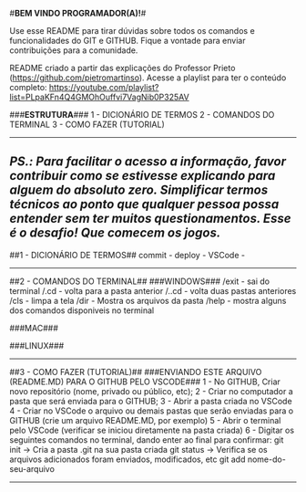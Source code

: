 #<strong>BEM VINDO PROGRAMADOR(A)!</strong>#

Use esse README para tirar dúvidas sobre todos os comandos e funcionalidades do GIT e GITHUB. Fique a vontade para enviar contribuições para a comunidade.

README criado a partir das explicações do Professor Prieto (https://github.com/pietromartinso). Acesse a playlist para ter o conteúdo completo: https://youtube.com/playlist?list=PLpaKFn4Q4GMOhOuffvi7VagNib0P325AV

###<strong>ESTRUTURA</strong>###
1 - DICIONÁRIO DE TERMOS
2 - COMANDOS DO TERMINAL
3 - COMO FAZER (TUTORIAL)

--------------------------------------------------
<em>PS.: Para facilitar o acesso a informação, favor contribuir como se estivesse explicando para alguem do absoluto zero. Simplificar termos técnicos ao ponto que qualquer pessoa possa entender sem ter muitos questionamentos. Esse é o desafio! Que comecem os jogos.</em>
--------------------------------------------------

##1 - DICIONÁRIO DE TERMOS##
commit - 
deploy - 
VSCode - 

----------
##2 - COMANDOS DO TERMINAL##
###WINDOWS###
/exit - sai do terminal
/.cd - volta para a pasta anterior
/..cd - volta duas pastas anteriores
/cls - limpa a tela
/dir - Mostra os arquivos da pasta
/help - mostra alguns dos comandos disponiveis no terminal 

###MAC###

###LINUX###

----------
##3 - COMO FAZER (TUTORIAL)##
###ENVIANDO ESTE ARQUIVO (README.MD) PARA O GITHUB PELO VSCODE###
    1 - No GITHUB, Criar novo repositório (nome, privado ou público, etc);
    2 - Criar no computador a pasta que será enviada para o GITHUB;
    3 - Abrir a pasta criada no VSCode
    4 - Criar no VSCode o arquivo ou demais pastas que serão enviadas para o GITHUB (crie um arquivo README.MD, por exemplo)
    5 - Abrir o terminal pelo VSCode (verificar se iniciou diretamente na pasta criada)
    6 - Digitar os seguintes comandos no terminal, dando enter ao final para confirmar:
        git init            -> Cria a pasta .git na sua pasta criada
        git status          -> Verifica se os arquivos adicionados foram enviados, modificados, etc
        git add nome-do-seu-arquivo

----------


